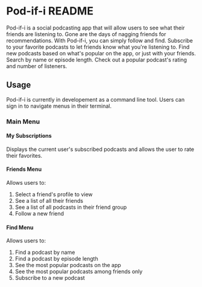 # Pod-if-i README

Pod-if-i is a social podcasting app that will allow users to see what their friends are listening to. Gone are the days of nagging friends for recommendations. With Pod-if-i, you can simply follow and find. Subscribe to your favorite podcasts to let friends know what you're listening to. Find new podcasts based on what's popular on the app, or just with your friends. Search by name or episode length. Check out a popular podcast's rating and number of listeners. 

## Usage

Pod-if-i is currently in developement as a command line tool. Users can sign in to navigate menus in their terminal.

### Main Menu

#### My Subscriptions
  Displays the current user's subscribed podcasts and allows the user to rate their favorites.

#### Friends Menu
  Allows users to:
  1. Select a friend's profile to view
  2. See a list of all their friends
  3. See a list of all podcasts in their friend group
  4. Follow a new friend

#### Find Menu
  Allows users to:
  1. Find a podcast by name
  2. Find a podcast by episode length
  3. See the most popular podcasts on the app
  4. See the most popular podcasts among friends only
  5. Subscribe to a new podcast 